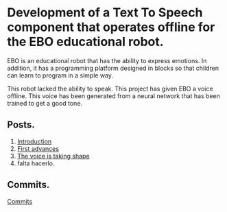 # Development of a Text To Speech component that operates offline for the EBO educational robot.

EBO is an educational robot that has the ability to express emotions. In addition, it has a programming platform designed in blocks so that children can learn to program in a simple way.

This robot lacked the ability to speak. This project has given EBO a voice offline. This voice has been generated from a neural network that has been trained to get a good tone.

## Posts.
1. [Introduction](https://robocomp.github.io/web/gsoc/2019/isabel_najarro/post01) 
2. [First advances](https://robocomp.github.io/web/gsoc/2019/isabel_najarro/post02)
3. [The voice is taking shape](https://robocomp.github.io/web/gsoc/2019/isabel_najarro/post03)
4. falta hacerlo.

## Commits.
[Commits](https://github.com/inajarrob/learnbot/commits/text2speech)
